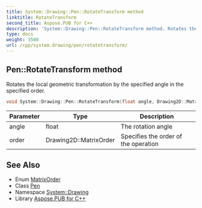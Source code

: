 ```yaml
---
title: System::Drawing::Pen::RotateTransform method
linktitle: RotateTransform
second_title: Aspose.PUB for C++
description: 'System::Drawing::Pen::RotateTransform method. Rotates the local geometric transformation by the specified angle in the specified order in C++.'
type: docs
weight: 3500
url: /cpp/system.drawing/pen/rotatetransform/
---
```

## Pen::RotateTransform method


Rotates the local geometric transformation by the specified angle in the specified order.

```cpp
void System::Drawing::Pen::RotateTransform(float angle, Drawing2D::MatrixOrder order=Drawing2D::MatrixOrder::Prepend)
```


| Parameter | Type | Description |
| --- | --- | --- |
| angle | float | The rotation angle |
| order | Drawing2D::MatrixOrder | Specifies the order of the operation |

## See Also

* Enum [MatrixOrder](../../../system.drawing.drawing2d/matrixorder/)
* Class [Pen](../)
* Namespace [System::Drawing](../../)
* Library [Aspose.PUB for C++](../../../)
